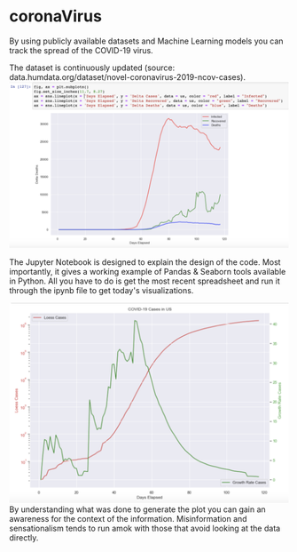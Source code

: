 # coronaVirus
By using publicly available datasets and Machine Learning models you can track the spread of the COVID-19 virus. 

The dataset is continuously updated (source: data.humdata.org/dataset/novel-coronavirus-2019-ncov-cases).
![Image of model](https://raw.githubusercontent.com/cflores713/coronaVirus/master/SIRmodel.png)

The Jupyter Notebook is designed to explain the design of the code. Most importantly, it gives a working example of Pandas & Seaborn tools available in Python. All you have to do is get the most recent spreadsheet and run it through the ipynb file to get today's visualizations. 

![Image of data](https://raw.githubusercontent.com/cflores713/coronaVirus/master/velocity.png)
By understanding what was done to generate the plot you can gain an awareness for the context of the information. Misinformation and sensationalism tends to run amok with those that avoid looking at the data directly.

